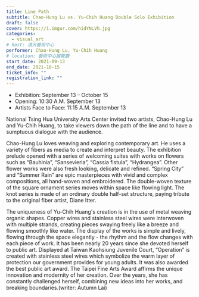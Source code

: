 ```yaml
---
title: Line Path
subtitle: Chao-Hung Lu vs. Yu-Chih Huang Double Solo Exhibition
draft: false
cover: https://i.imgur.com/hidYNLVh.jpg
categories:
  - visual_art
# host: 清大藝術中心
performer: Chao-Hung Lu, Yu-Chih Huang
# location: 藝術中心展覽廳
start_date: 2021-09-13
end_date: 2021-10-15
ticket_info: ""
registration_link: ""
---
```

* Exhibition: September 13 – October 15
* Opening: 10:30 A.M. September 13
* Artists Face to Face: 11:15 A.M. September 13


National Tsing Hua University Arts Center invited two artists, Chao-Hung Lu and Yu-Chih Huang, to take viewers down the path of the line and to have a sumptuous dialogue with the audience.
 

Chao-Hung Lu loves weaving and exploring contemporary art. He uses a variety of fibers as media to create and interpret beauty. The exhibition prelude opened with a series of welcoming suites with works on flowers such as “Bauhinia”, “Sansevieria”, “Cassia fistula”, “Hydrangea”. Other flower works were also fresh looking, delicate and refined. “Spring City” and “Summer Rain” are epic masterpieces with vivid and complex compositions, all hand-woven and embroidered. The double-woven texture of the square ornament series moves within space like flowing light. The knot series is made of an ordinary double half-set structure, paying tribute to the original fiber artist, Diane Itter.


The uniqueness of Yu-Chih Huang's creation is in the use of metal weaving organic shapes. Copper wires and stainless steel wires were interwoven with multiple strands, creating pieces swaying freely like a breeze and flowing smoothly like water. The display of the works is simple and lively, flowing through the space elegantly - the rhythm and the flow changes with each piece of work. It has been nearly 20 years since she devoted herself to public art. Displayed at Taiwan Kaohsiung Juvenile Court, “Operation” is created with stainless steel wires which symbolize the warm layer of protection our government provides for young adults. It was also awarded the best public art award. The Taipei Fine Arts Award affirms the unique innovation and modernity of her creation. Over the years, she has constantly challenged herself, combining new ideas into her works, and breaking boundaries.(writer: Autumn Lai)
